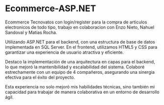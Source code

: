 # Ecommerce-ASP.NET
Ecommerce Tecnovatos con login/register para la compra de articulos electronicos de todo tipo, trabajo en colaboracion con Enzo Nieto, Nahuel Sandoval y Matias Rocha.

Utilizando ASP.NET para el backend, con una estructura de base de datos implementada en SQL Server. En el frontend, utilizamos HTML5 y CSS para garantizar una experiencia de usuario atractiva y eficiente.

Destaco la implementación de una arquitectura en capas para el backend, lo que mejoró la mantenibilidad y escalabilidad del sistema. Colaboré estrechamente con un equipo de 4 compañeros, asegurando una sinergia efectiva para el éxito del proyecto.

Esta experiencia no solo mejoró mis habilidades técnicas, sino también mi capacidad para trabajar de manera colaborativa en un entorno de desarrollo ágil.
